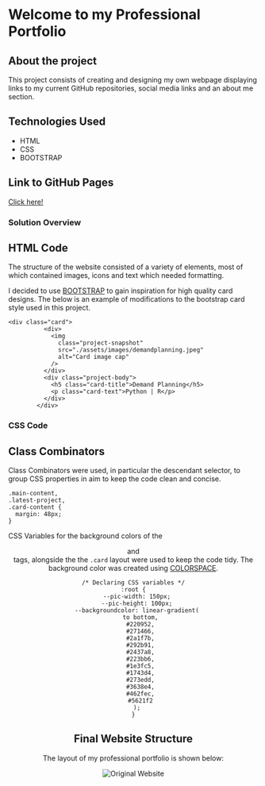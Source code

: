 # Welcome to my Professional Portfolio

## About the project

This project consists of creating and designing my own webpage displaying links to my current GitHub repositories, social media links and an about me section.

## Technologies Used

- HTML
- CSS
- BOOTSTRAP

## Link to GitHub Pages

[Click here!](https://conorjkelly96.github.io/professional-portfolio/)

### Solution Overview

## HTML Code

The structure of the website consisted of a variety of elements, most of which contained images, icons and text which needed formatting.

I decided to use [BOOTSTRAP](https://getbootstrap.com/) to gain inspiration for high quality card designs. The below is an example of modifications to the bootstrap card style used in this project.

```
<div class="card">
          <div>
            <img
              class="project-snapshot"
              src="./assets/images/demandplanning.jpeg"
              alt="Card image cap"
            />
          </div>
          <div class="project-body">
            <h5 class="card-title">Demand Planning</h5>
            <p class="card-text">Python | R</p>
          </div>
        </div>
```

### CSS Code

## Class Combinators

Class Combinators were used, in particular the descendant selector, to group CSS properties in aim to keep the code clean and concise.

```
.main-content,
.latest-project,
.card-content {
  margin: 48px;
}

```

CSS Variables for the background colors of the <header> and <footer> tags, alongside the the `.card` layout were used to keep the code tidy. The background color was created using [COLORSPACE](https://mycolor.space/). 

```
/* Declaring CSS variables */
:root {
  --pic-width: 150px;
  --pic-height: 100px;
  --backgroundcolor: linear-gradient(
    to bottom,
    #220952,
    #271466,
    #2a1f7b,
    #292b91,
    #2437a8,
    #223bb6,
    #1e3fc5,
    #1743d4,
    #273edd,
    #3638e4,
    #462fec,
    #5621f2
  );
}
```

## Final Website Structure

The layout of my professional portfolio is shown below:

![Original Website](assets/images/01-html-css-git-homework-demo.png)
